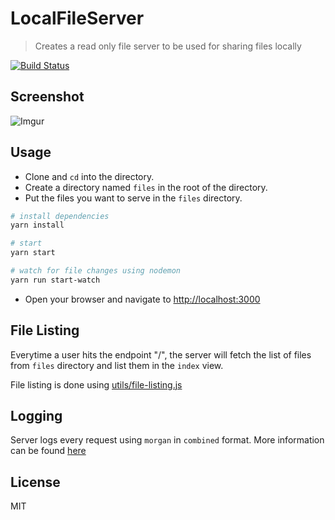 # LocalFileServer
> Creates a read only file server to be used for sharing files locally

[![Build Status](https://travis-ci.org/ShawonAshraf/LocalFileServer.svg?branch=master)](https://travis-ci.org/ShawonAshraf/LocalFileServer)

## Screenshot

![Imgur](https://i.imgur.com/yEr9dNd.png)

## Usage

- Clone and `cd` into the directory.
- Create a directory named `files` in the root of the directory.
- Put the files you want to serve in the `files` directory.

```bash
# install dependencies
yarn install

# start
yarn start

# watch for file changes using nodemon
yarn run start-watch
```
- Open your browser and navigate to [http://localhost:3000](http://localhost:3000)


## File Listing
Everytime a user hits the endpoint "/", the server will fetch the list of files from `files` directory and list them in the `index` view.

File listing is done using [utils/file-listing.js](utils/file-listing.js)

## Logging
Server logs every request using `morgan` in `combined` format. More information can be found [here](https://github.com/expressjs/morgan#combined)

## License
MIT

